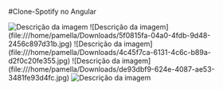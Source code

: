 #Clone-Spotify no Angular

![Descrição da imagem](file:///home/pamella/Downloads/e616daee-71f0-46d1-b06e-1a6c7e3e7b68.jpg)
![Descrição da imagem] (file:///home/pamella/Downloads/5f0815fa-04a0-4fdb-9d48-2456c897d31b.jpg)
![Descrição da imagem] (file:///home/pamella/Downloads/4c45f7ca-6131-4c6c-b89a-d2f0c20fe355.jpg)
![Descrição da imagem] (file:///home/pamella/Downloads/de93dbf9-624e-4087-ae53-3481fe93d4fc.jpg)
![Descrição da imagem](file:///home/pamella/Pictures/spotify.png)

